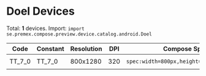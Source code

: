# Doel Devices

Total: **1** devices. Import: `import se.premex.compose.preview.device.catalog.android.Doel`

| Code | Constant | Resolution | DPI | Compose Spec | Preview Usage |
|------|----------|------------|-----|-------------|---------------|
| TT_7_0 | TT_7_0 | 800x1280 | 320 | `spec:width=800px,height=1280px,dpi=320` | `@Preview(device = Doel.TT_7_0)` |

<!-- Generated automatically. Do not edit manually. -->
